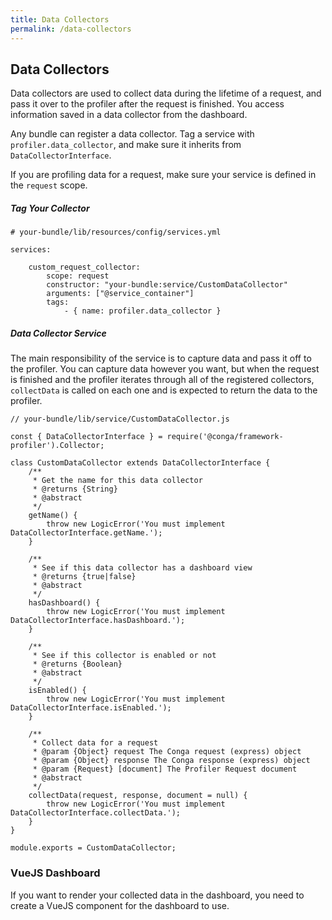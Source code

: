 ```yaml
---
title: Data Collectors
permalink: /data-collectors
---
```


## Data Collectors

Data collectors are used to collect data during the lifetime of a request, and pass it over to the 
profiler after the request is finished.  You access information saved in a data collector from 
the dashboard.

Any bundle can register a data collector.  Tag a service with `profiler.data_collector`, and make 
sure it inherits from `DataCollectorInterface`.

If you are profiling data for a request, make sure your service is defined in the `request` scope.

##### Tag Your Collector

```
# your-bundle/lib/resources/config/services.yml
 
services:
 
    custom_request_collector:
        scope: request
        constructor: "your-bundle:service/CustomDataCollector"
        arguments: ["@service_container"]
        tags:
            - { name: profiler.data_collector }
```

##### Data Collector Service

The main responsibility of the service is to capture data and pass it off to the profiler.  You can 
capture data however you want, but when the request is finished and the profiler iterates through 
all of the registered collectors, `collectData` is called on each one and is expected to return 
the data to the profiler. 

```
// your-bundle/lib/service/CustomDataCollector.js
 
const { DataCollectorInterface } = require('@conga/framework-profiler').Collector;
 
class CustomDataCollector extends DataCollectorInterface {
    /**
     * Get the name for this data collector
     * @returns {String}
     * @abstract
     */
    getName() {
        throw new LogicError('You must implement DataCollectorInterface.getName.');
    }

    /**
     * See if this data collector has a dashboard view 
     * @returns {true|false}
     * @abstract
     */
    hasDashboard() {
        throw new LogicError('You must implement DataCollectorInterface.hasDashboard.');
    }

    /**
     * See if this collector is enabled or not
     * @returns {Boolean}
     * @abstract
     */
    isEnabled() {
        throw new LogicError('You must implement DataCollectorInterface.isEnabled.');
    }

    /**
     * Collect data for a request
     * @param {Object} request The Conga request (express) object
     * @param {Object} response The Conga response (express) object
     * @param {Request} [document] The Profiler Request document
     * @abstract
     */
    collectData(request, response, document = null) {
        throw new LogicError('You must implement DataCollectorInterface.collectData.');
    }
}
 
module.exports = CustomDataCollector; 
```

### VueJS Dashboard

If you want to render your collected data in the dashboard, you need to create a VueJS component 
for the dashboard to use.